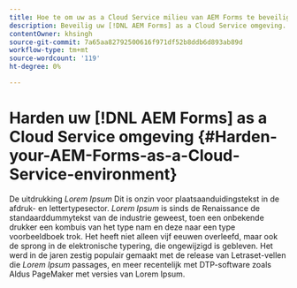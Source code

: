 ```yaml
---
title: Hoe te om uw as a Cloud Service milieu van AEM Forms te beveiligen of te beharden?
description: Beveilig uw [!DNL AEM Forms] as a Cloud Service omgeving.
contentOwner: khsingh
source-git-commit: 7a65aa82792500616f971df52b8ddb6d893ab89d
workflow-type: tm+mt
source-wordcount: '119'
ht-degree: 0%

---
```



# Harden uw [!DNL AEM Forms] as a Cloud Service omgeving {#Harden-your-AEM-Forms-as-a-Cloud-Service-environment}

De uitdrukking *Lorem Ipsum* Dit is onzin voor plaatsaanduidingstekst in de afdruk- en lettertypesector. *Lorem Ipsum* is sinds de Renaissance de standaarddummytekst van de industrie geweest, toen een onbekende drukker een kombuis van het type nam en deze naar een type voorbeeldboek trok. Het heeft niet alleen vijf eeuwen overleefd, maar ook de sprong in de elektronische typering, die ongewijzigd is gebleven. Het werd in de jaren zestig populair gemaakt met de release van Letraset-vellen die *Lorem Ipsum* passages, en meer recentelijk met DTP-software zoals Aldus PageMaker met versies van Lorem Ipsum.
